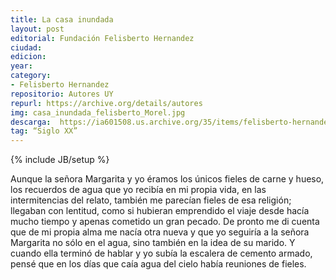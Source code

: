 ```yaml
---
title: La casa inundada
layout: post
editorial: Fundación Felisberto Hernandez
ciudad: 
edicion: 
year: 
category:
- Felisberto Hernandez
repositorio: Autores UY
repurl: https://archive.org/details/autores
img: casa_inundada_felisberto_Morel.jpg
descarga:  https://ia601508.us.archive.org/35/items/felisberto-hernandez-la-casa-inundada/Felisberto-Hernandez-La-casa-inundada.pdf
tag: “Siglo XX”
---
```

{% include JB/setup %}

Aunque la señora Margarita y yo éramos los únicos fieles de carne y hueso, los recuerdos de agua que yo recibía en mi propia vida, en las intermitencias del relato, también me parecían fieles de esa religión; llegaban con lentitud, como si hubieran emprendido el viaje desde hacía mucho tiempo y apenas cometido un gran pecado.
De pronto me di cuenta que de mi propia alma me nacía otra nueva y que yo seguiría a la señora Margarita no sólo en el agua, sino también en la idea de su marido. Y cuando ella terminó de hablar y yo subía la escalera de cemento armado, pensé que en los días que caía agua del cielo había reuniones de fieles.
